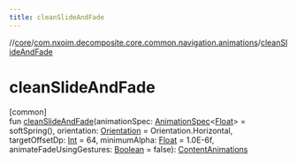 ```yaml
---
title: cleanSlideAndFade
---
```

//[core](../../index.html)/[com.nxoim.decomposite.core.common.navigation.animations](index.html)/[cleanSlideAndFade](clean-slide-and-fade.html)



# cleanSlideAndFade



[common]\
fun [cleanSlideAndFade](clean-slide-and-fade.html)(animationSpec: [AnimationSpec](https://developer.android.com/reference/kotlin/androidx/compose/animation/core/AnimationSpec.html)&lt;[Float](https://kotlinlang.org/api/latest/jvm/stdlib/kotlin/-float/index.html)&gt; = softSpring(), orientation: [Orientation](https://developer.android.com/reference/kotlin/androidx/compose/foundation/gestures/Orientation.html) = Orientation.Horizontal, targetOffsetDp: [Int](https://kotlinlang.org/api/latest/jvm/stdlib/kotlin/-int/index.html) = 64, minimumAlpha: [Float](https://kotlinlang.org/api/latest/jvm/stdlib/kotlin/-float/index.html) = 1.0E-6f, animateFadeUsingGestures: [Boolean](https://kotlinlang.org/api/latest/jvm/stdlib/kotlin/-boolean/index.html) = false): [ContentAnimations](-content-animations/index.html)





